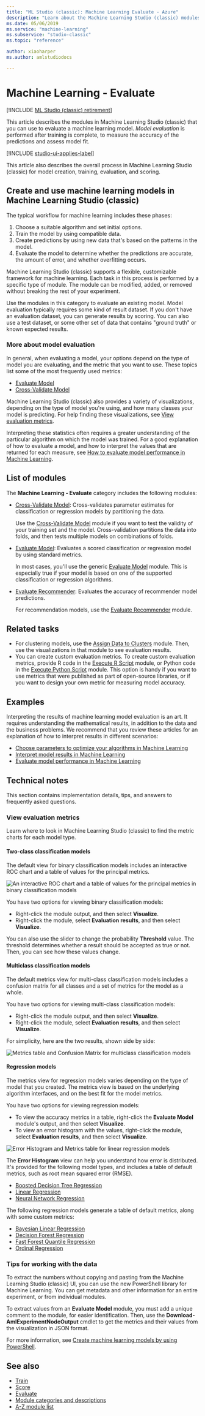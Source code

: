 ```yaml
---
title: "ML Studio (classic): Machine Learning Evaluate - Azure"
description: "Learn about the Machine Learning Studio (classic) modules that you can use to evaluate a machine learning model."
ms.date: 05/06/2019
ms.service: "machine-learning"
ms.subservice: "studio-classic"
ms.topic: "reference"

author: xiaoharper
ms.author: amlstudiodocs

---
```

# Machine Learning - Evaluate

[!INCLUDE [ML Studio (classic) retirement](./includes/machine-learning-studio-classic-deprecation.md)]

This article describes the modules in Machine Learning Studio (classic) that you can use to evaluate a machine learning model. _Model evaluation_ is performed after training is complete, to measure the accuracy of the predictions and assess model fit.

[!INCLUDE [studio-ui-applies-label](./includes/studio-ui-applies-label.md)]

This article also describes the overall process in Machine Learning Studio (classic) for model creation, training, evaluation, and scoring.

## Create and use machine learning models in Machine Learning Studio (classic)

The typical workflow for machine learning includes these phases:

1. Choose a suitable algorithm and set initial options.
2. Train the model by using compatible data.
3. Create predictions by using new data that's based on the patterns in the model.
4. Evaluate the model to determine whether the predictions are accurate, the amount of error, and whether overfitting occurs.

Machine Learning Studio (classic) supports a flexible, customizable framework for machine learning. Each task in this process is performed by a specific type of module. The module can be modified, added, or removed without breaking the rest of your experiment.

Use the modules in this category to evaluate an existing model. Model evaluation typically requires some kind of result dataset. If you don't have an evaluation dataset, you can generate results by scoring. You can also use a test dataset, or some other set of data that contains "ground truth" or known expected results.

### More about model evaluation

In general, when evaluating a model, your options depend on the type of model you are evaluating, and the metric that you want to use. These topics list some of the most frequently used metrics:

- [Evaluate Model](evaluate-model.md)
- [Cross-Validate Model ](cross-validate-model.md)

Machine Learning Studio (classic) also provides a variety of visualizations, depending on the type of model you're using, and how many classes your model is predicting. For help finding these visualizations, see [View evaluation metrics](#bkmk_ViewMetrics).

Interpreting these statistics often requires a greater understanding of the particular algorithm on which the model was trained. For a good explanation of how to evaluate a model, and how to interpret the values that are returned for each measure, see [How to evaluate model performance in Machine Learning](/azure/machine-learning/classic/evaluate-model-performance).

## List of modules

The **Machine Learning - Evaluate** category includes the following modules:

- [Cross-Validate Model](cross-validate-model.md): Cross-validates parameter estimates for classification or regression models by partitioning the data.

    Use the [Cross-Validate Model](cross-validate-model.md) module if you want to test the validity of your training set and the model. Cross-validation partitions the data into folds, and then tests multiple models on combinations of folds.

- [Evaluate Model](evaluate-model.md): Evaluates a scored classification or regression model by using standard metrics.

    In most cases, you'll use the generic [Evaluate Model](evaluate-model.md) module. This is especially true if your model is based on one of the supported classification or regression algorithms.

- [Evaluate Recommender](evaluate-recommender.md): Evaluates the accuracy of recommender model predictions.

    For recommendation models, use the [Evaluate Recommender](evaluate-recommender.md) module.

## Related tasks

- For clustering models, use the [Assign Data to Clusters](assign-data-to-clusters.md) module. Then, use the visualizations in that module to see evaluation results.
- You can create custom evaluation metrics. To create custom evaluation metrics, provide R code in the [Execute R Script](execute-r-script.md) module, or Python code in the [Execute Python Script](execute-python-script.md) module. This option is handy if you want to use metrics that were published as part of open-source libraries, or if you want to design your own metric for measuring model accuracy.

## Examples

Interpreting the results of machine learning model evaluation is an art. It requires understanding the mathematical results, in addition to the data and the business problems. We recommend that you review these articles for an explanation of how to interpret results in different scenarios:

- [Choose parameters to optimize your algorithms in Machine Learning](/azure/machine-learning/classic/algorithm-parameters-optimize)
- [Interpret model results in Machine Learning](/azure/machine-learning/classic/interpret-model-results)
- [Evaluate model performance in Machine Learning](/azure/machine-learning/classic/evaluate-model-performance)

## Technical notes

This section contains implementation details, tips, and answers to frequently asked questions.

### <a name="bkmk_ViewMetrics"></a>View evaluation metrics

Learn where to look in Machine Learning Studio (classic) to find the metric charts for each model type.

#### Two-class classification models

The default view for binary classification models includes an interactive ROC chart and a table of values for the principal metrics.

![An interactive ROC chart and a table of values for the principal metrics in binary classification models](media/evaluate-binaryclassification-defaultview.JPG)

You have two options for viewing binary classification models:

- Right-click the module output, and then select **Visualize**.
- Right-click the module, select **Evaluation results**, and then select **Visualize**.

You can also use the slider to change the probability **Threshold** value. The threshold determines whether a result should be accepted as true or not. Then, you can see how these values change.

#### Multiclass classification models

The default metrics view for multi-class classification models includes a confusion matrix for all classes and a set of metrics for the model as a whole.

You have two options for viewing multi-class classification models:

- Right-click the module output, and then select **Visualize**.
- Right-click the module, select **Evaluation results**, and then select **Visualize**.

For simplicity, here are the two results, shown side by side:

![Metrics table and Confusion Matrix for multiclass classification models](media/evaluate-multiclass-view.JPG)

#### Regression models

The metrics view for regression models varies depending on the type of model that you created. The metrics view is based on the underlying algorithm interfaces, and on the best fit for the model metrics.

You have two options for viewing regression models:

- To view the accuracy metrics in a table, right-click the **Evaluate Model** module's output, and then select **Visualize**.
- To view an error histogram with the values, right-click the module, select **Evaluation results**, and then select **Visualize**.

![Error Histogram and Metrics table for linear regression models](media/error-histogram-linear-regression.JPG)

The **Error Histogram** view can help you understand how error is distributed. It's provided for the following model types, and includes a table of default metrics, such as root mean squared error (RMSE).

- [Boosted Decision Tree Regression](boosted-decision-tree-regression.md)
- [Linear Regression](linear-regression.md)
- [Neural Network Regression](neural-network-regression.md)

The following regression models generate a table of default metrics, along with some custom metrics:

- [Bayesian Linear Regression](bayesian-linear-regression.md)
- [Decision Forest Regression](decision-forest-regression.md)
- [Fast Forest Quantile Regression](fast-forest-quantile-regression.md)
- [Ordinal Regression](ordinal-regression.md)

### Tips for working with the data

To extract the numbers without copying and pasting from the Machine Learning Studio (classic) UI, you can use the new PowerShell library for Machine Learning. You can get metadata and other information for an entire experiment, or from individual modules.

To extract values from an **Evaluate Model** module, you must add a unique comment to the module, for easier identification. Then, use the **Download-AmlExperimentNodeOutput** cmdlet to get the metrics and their values from the visualization in JSON format.

For more information, see [Create machine learning models by using PowerShell](/azure/machine-learning/classic/powershell-module).

## See also

- [Train](machine-learning-train.md)
- [Score](machine-learning-score.md)
- [Evaluate](machine-learning-evaluate.md)
- [Module categories and descriptions](machine-learning-module-descriptions.md)
- [A-Z module list](a-z-module-list.md)
